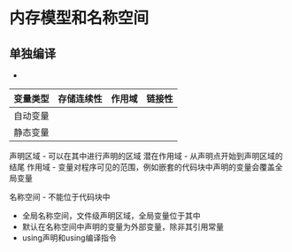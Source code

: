 # 内存模型和名称空间

## 单独编译
- 

| 变量类型 | 存储连续性 | 作用域 | 链接性 |
|:-:|:-:|:-:|:-:|
|自动变量|  |  |  |
|静态变量|  |  |  |

声明区域 - 可以在其中进行声明的区域
潜在作用域 - 从声明点开始到声明区域的结尾
作用域 - 变量对程序可见的范围，例如嵌套的代码块中声明的变量会覆盖全局变量

名称空间 - 不能位于代码块中
- 全局名称空间，文件级声明区域，全局变量位于其中
- 默认在名称空间中声明的变量为外部变量，除非其引用常量
- using声明和using编译指令
